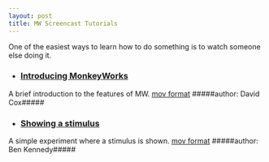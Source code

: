 ```yaml
---
layout: post
title: MW Screencast Tutorials
---
```



One of the easiest ways to learn how to do something is to watch someone else doing it.


- ### [Introducing MonkeyWorks](http://public.coxlab.org/mw/Tutorial1.mov) ###
A brief introduction to the features of MW.
[mov format](http://public.coxlab.org/mw/Tutorial1.mov)
#####author: David Cox#####

- ### [Showing a stimulus](http://public.coxlab.org/mw/Tutorial1.mov) ###
A simple experiment where a stimulus is shown.
[mov format](http://public.coxlab.org/mw/Tutorial1.mov)
#####author: Ben Kennedy#####



